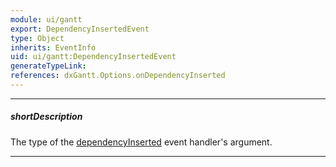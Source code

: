 ```yaml
---
module: ui/gantt
export: DependencyInsertedEvent
type: Object
inherits: EventInfo
uid: ui/gantt:DependencyInsertedEvent
generateTypeLink: 
references: dxGantt.Options.onDependencyInserted
---
```

---
##### shortDescription
The type of the [dependencyInserted]({basewidgetpath}/Events/#dependencyInserted) event handler's argument.

---
<!-- Description goes here -->